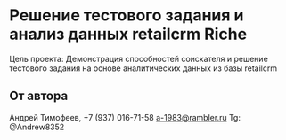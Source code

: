 # Решение тестового задания и анализ данных retailcrm Riche



Цель проекта:
Демонстрация способностей соискателя и решение тестового задания на основе аналитических данных из базы retailcrm


## От автора


Андрей Тимофеев,
+7 (937) 016-71-58
a-1983@rambler.ru
Tg: @Andrew8352

